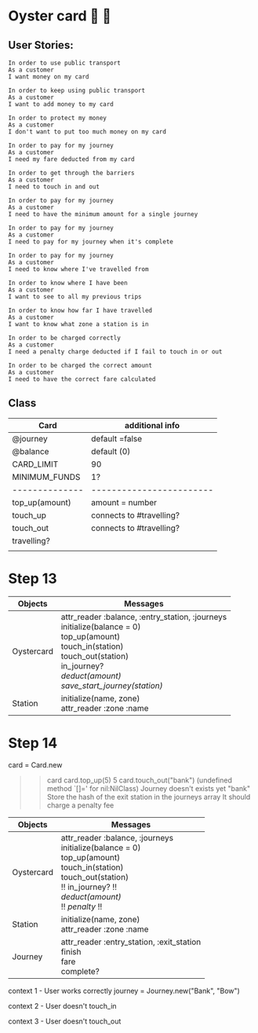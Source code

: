 # Oyster card  :bus: :train: 

## User Stories: 
    In order to use public transport
    As a customer
    I want money on my card
    
    In order to keep using public transport
    As a customer
    I want to add money to my card
    
    In order to protect my money
    As a customer
    I don't want to put too much money on my card
    
    In order to pay for my journey
    As a customer
    I need my fare deducted from my card
    
    In order to get through the barriers
    As a customer
    I need to touch in and out
    
    In order to pay for my journey
    As a customer
    I need to have the minimum amount for a single journey
    
    In order to pay for my journey
    As a customer
    I need to pay for my journey when it's complete
    
    In order to pay for my journey
    As a customer
    I need to know where I've travelled from
    
    In order to know where I have been
    As a customer
    I want to see to all my previous trips
    
    In order to know how far I have travelled
    As a customer
    I want to know what zone a station is in
    
    In order to be charged correctly
    As a customer
    I need a penalty charge deducted if I fail to touch in or out
    
    In order to be charged the correct amount
    As a customer
    I need to have the correct fare calculated


## Class


| Card           | additional info          |
| -------------- | ------------------------ |
| @journey       | default =false           |
| @balance       | default (0)              |
| CARD_LIMIT     | 90                       |
| MINIMUM_FUNDS  | 1?                       |
| -------------- | ------------------------ |
| top_up(amount) | amount = number          |
| touch_up       | connects to #travelling? |
| touch_out      | connects to #travelling? |
| travelling?    |                          |
|                |                          |

# Step 13

Objects | Messages
-----------|----------
Oystercard | attr_reader :balance, :entry_station, :journeys <br/> initialize(balance = 0) <br/> top_up(amount) <br/> touch_in(station) <br/> touch_out(station) <br/> in_journey? <br/> *deduct(amount)* <br/> *save_start_journey(station)*
Station    | initialize(name, zone) <br/> attr_reader :zone :name


# Step 14

card = Card.new
>> card
card.top_up(5)
>> 5
card.touch_out("bank")
>> (undefined method `[]=' for nil:NilClass)
Journey doesn't exists yet
>> "bank"
Store the hash of the exit station in the journeys array
It should charge a penalty fee

Objects | Messages
-----------|----------
Oystercard | attr_reader :balance, :journeys <br/> initialize(balance = 0) <br/> top_up(amount) <br/> touch_in(station) <br/> touch_out(station) <br/>  !! in_journey? !! <br/> *deduct(amount)* <br/> !! *penalty* !!
Station    | initialize(name, zone) <br/> attr_reader :zone :name
Journey     | attr_reader :entry_station, :exit_station <br/> finish <br/> fare <br/> complete?

context 1 - User works correctly
journey = Journey.new("Bank", "Bow")

context 2  - User doesn't touch_in

context 3 - User doesn't touch_out